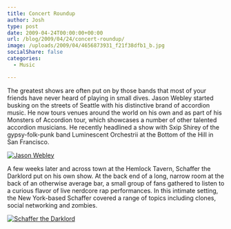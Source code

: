 ```yaml
---
title: Concert Roundup
author: Josh
type: post
date: 2009-04-24T00:00:00+00:00
url: /blog/2009/04/24/concert-roundup/
image: /uploads/2009/04/4656873931_f21f38dfb1_b.jpg
socialShare: false
categories:
  - Music

---
```


The greatest shows are often put on by those bands that most of your friends have never heard of playing in small dives. Jason Webley started busking on the streets of Seattle with his distinctive brand of accordion music. He now tours venues around the world on his own and as part of his Monsters of Accordion tour, which showcases a number of other talented accordion musicians. He recently headlined a show with Sxip Shirey of the gypsy-folk-punk band Luminescent Orchestrii at the Bottom of the Hill in San Francisco.

[![Jason Webley](http://farm3.static.flickr.com/2684/4146595184_413ba5c070.jpg)][1]

A few weeks later and across town at the Hemlock Tavern, Schaffer the Darklord put on his own show. At the back end of a long, narrow room at the back of an otherwise average bar, a small group of fans gathered to listen to a curious flavor of live nerdcore rap performances. In this intimate setting, the New York-based Schaffer covered a range of topics including clones, social networking and zombies.

[![Schaffer the Darklord](http://farm3.static.flickr.com/2571/4146603552_57cf96dc21.jpg)][2]


 [1]: http://www.flickr.com/photos/quantumfish/4146595184/in/set-72157622903806774/
 [2]: http://www.flickr.com/photos/quantumfish/4146603552/in/set-72157622779439615/